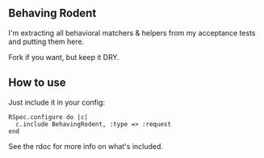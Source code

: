 ## Behaving Rodent

I'm extracting all behavioral matchers & helpers from my acceptance tests and putting them here.

Fork if you want, but keep it DRY.

## How to use

Just include it in your config:

    RSpec.configure do |c|
      c.include BehavingRodent, :type => :request
    end

See the rdoc for more info on what's included.

